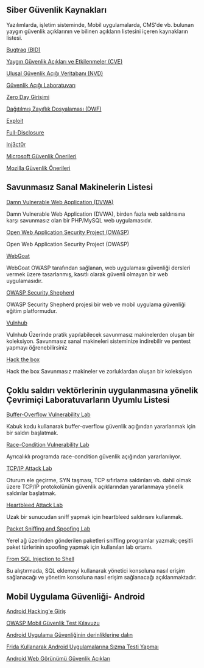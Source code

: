 

<h2>Siber Güvenlik Kaynakları</h2>


Yazılımlarda, işletim sisteminde, Mobil uygulamalarda, CMS'de vb. bulunan yaygın güvenlik açıklarının ve bilinen açıkların listesini içeren kaynakların listesi.



<a href="http://www.securityfocus.com/bid/">Bugtraq (BID)</a>

<a href="https://cve.mitre.org/">Yaygın Güvenlik Açıkları ve Etkilenmeler (CVE)</a>

<a href="https://nvd.nist.gov/">Ulusal Güvenlik Açığı Veritabanı (NVD)</a>

<a href="https://www.vulnerability-lab.com/">Güvenlik Açığı Laboratuvarı</a>

<a href="https://www.zerodayinitiative.com/advisories/published/">Zero Day Girişimi</a>

<a href="https://distributedweaknessfiling.org/">Dağıtılmış Zayıflık Dosyalaması (DWF)</a>

<a href="https://www.exploit-db.com/">Exploit</a>

<a href="https://seclists.org/fulldisclosure/">Full-Disclosure</a>

<a href="https://www.0day.today/">Inj3ct0r</a>

<a href="https://learn.microsoft.com/en-us/security-updates/#APUMA">Microsoft Güvenlik Önerileri</a>

<a href="https://www.mozilla.org/en-US/security/advisories/">Mozilla Güvenlik Önerileri</a>





<h2>Savunmasız Sanal Makinelerin Listesi</h2>


<a href="">Damn Vulnerable Web Application (DVWA)</a>

Damn Vulnerable Web Application (DVWA), birden fazla web saldırısına karşı savunmasız olan bir PHP/MySQL web uygulamasıdır.

<a href="">Open Web Application Security Project (OWASP) </a>

Open Web Application Security Project (OWASP)

<a href="">WebGoat</a>

WebGoat OWASP tarafından sağlanan, web uygulaması güvenliği dersleri vermek üzere tasarlanmış, kasıtlı olarak güvenli olmayan bir web uygulamasıdır.

<a href="">OWASP Security Shepherd</a>

OWASP Security Shepherd projesi bir web ve mobil uygulama güvenliği eğitim platformudur.

<a href="">Vulnhub</a>

Vulnhub Üzerinde pratik yapılabilecek savunmasız makinelerden oluşan bir koleksiyon. Savunmasız sanal makineleri sisteminize indirebilir ve pentest yapmayı öğrenebilirsiniz

<a href="">Hack the box</a>

Hack the box Savunmasız makineler ve zorluklardan oluşan bir koleksiyon






<h2>Çoklu saldırı vektörlerinin uygulanmasına yönelik Çevrimiçi Laboratuvarların Uyumlu Listesi</h2>


<a href="https://web.ecs.syr.edu/~wedu/seed/Labs_12.04/Software/Buffer_Overflow/">Buffer-Overflow Vulnerability Lab</a>

Kabuk kodu kullanarak buffer-overflow güvenlik açığından yararlanmak için bir saldırı başlatmak.


<a href="https://web.ecs.syr.edu/~wedu/seed/Labs_12.04/Software/Race_Condition/">Race-Condition Vulnerability Lab</a>

Ayrıcalıklı programda race-condition güvenlik açığından yararlanılıyor.


<a href="https://web.ecs.syr.edu/~wedu/seed/Labs_12.04/Networking/TCPIP/">TCP/IP Attack Lab</a>

Oturum ele geçirme, SYN taşması, TCP sıfırlama saldırıları vb. dahil olmak üzere TCP/IP protokolünün güvenlik açıklarından yararlanmaya yönelik saldırılar başlatmak.


<a href="https://web.ecs.syr.edu/~wedu/seed/Labs_12.04/Networking/Heartbleed/">Heartbleed Attack Lab</a>

Uzak bir sunucudan sniff yapmak için heartbleed saldırısını kullanmak.


<a href="https://web.ecs.syr.edu/~wedu/seed/Labs_12.04/Networking/Sniffing_Spoofing/">Packet Sniffing and Spoofing Lab</a>

Yerel ağ üzerinden gönderilen paketleri sniffing programlar yazmak; çeşitli paket türlerinin spoofing yapmak için kullanılan lab ortamı.


<a href="https://pentesterlab.com/exercises/from_sqli_to_shell/course">From SQL Injection to Shell</a>

Bu alıştırmada, SQL eklemeyi kullanarak yönetici konsoluna nasıl erişim sağlanacağı ve yönetim konsoluna nasıl erişim sağlanacağı açıklanmaktadır.




<h2>Mobil Uygulama Güvenliği- Android</h2>


<a href="https://www.turkhackteam.org/konular/en-iyi-12-android-hacking-araci.2024092/">Android Hacking'e Giriş</a>

<a href="https://owasp.org/www-project-mobile-app-security/">OWASP Mobil Güvenlik Test Kılavuzu</a>

<a href="https://blog.0daylabs.com/2019/09/18/deep-dive-into-Android-security/">Android Uygulama Güvenliğinin derinliklerine dalın</a>

<a href="https://notsosecure.com/pentesting-android-apps-using-frida">Frida Kullanarak Android Uygulamalarına Sızma Testi Yapmaı</a>

<a href="https://pentestlab.blog/2017/02/12/android-webview-vulnerabilities/">Android Web Görünümü Güvenlik Açıkları</a>


